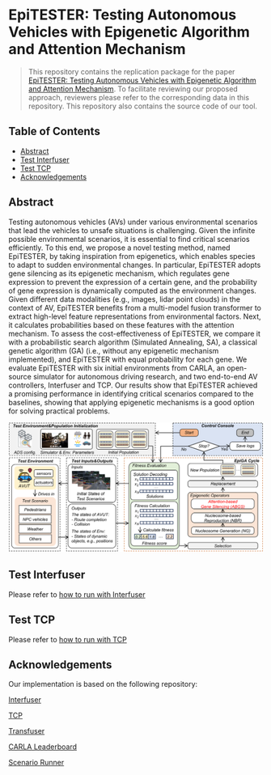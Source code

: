 # EpiTESTER: Testing Autonomous Vehicles with Epigenetic Algorithm and Attention Mechanism

> This repository contains the replication package for the paper [EpiTESTER: Testing Autonomous Vehicles with Epigenetic Algorithm and Attention Mechanism](https://arxiv.org/abs/2312.00207).
> To facilitate reviewing our proposed approach, reviewers please refer to the corresponding data in this repository.
> This repository also contains the source code of our tool.<br/>

## Table of Contents
- [Abstract](#abstract)
- [Test Interfuser](#test-interfuser)
- [Test TCP](#test-tcp)
- [Acknowledgements](#acknowledgements)


## Abstract
Testing autonomous vehicles (AVs) under various environmental scenarios that lead the vehicles to unsafe situations is challenging. Given the infinite possible environmental scenarios, it is essential to find critical scenarios efficiently. To this end, we propose a novel testing method, named EpiTESTER, by taking inspiration from epigenetics, which enables species to adapt to sudden environmental changes. In particular, EpiTESTER adopts gene silencing as its epigenetic mechanism, which regulates gene expression to prevent the expression of a certain gene, and the probability of gene expression is dynamically computed as the environment changes. Given different data modalities (e.g., images, lidar point clouds) in the context of AV, EpiTESTER benefits from a multi-model fusion transformer to extract high-level feature representations from environmental factors. Next, it calculates probabilities based on these features with the attention mechanism. To assess the cost-effectiveness of EpiTESTER, we compare it with a probabilistic search algorithm (Simulated Annealing, SA), a classical genetic algorithm (GA) (i.e., without any epigenetic mechanism implemented), and EpiTESTER with equal probability for each gene. We evaluate EpiTESTER with six initial environments from CARLA, an open-source simulator for autonomous driving research, and two end-to-end AV controllers, Interfuser and TCP. Our results show that EpiTESTER achieved a promising performance in identifying critical scenarios compared to the baselines, showing that applying epigenetic mechanisms is a good option for solving practical problems.

<div align=center><img src="https://github.com/Simula-COMPLEX/EpiTESTER/blob/main/assets/overview.png" width="960" /></div>

## Test Interfuser

Please refer to [how to run with Interfuser](https://github.com/Simula-COMPLEX/EpiTESTER/blob/main/interfuser/README.md)

## Test TCP

Please refer to [how to run with TCP](https://github.com/Simula-COMPLEX/EpiTESTER/blob/main/tcp/README.md)

## Acknowledgements

Our implementation is based on the following repository:

[Interfuser](https://github.com/opendilab/InterFuser)

[TCP](https://github.com/OpenDriveLab/TCP)

[Transfuser](https://github.com/autonomousvision/transfuser)

[CARLA Leaderboard](https://github.com/carla-simulator/leaderboard)

[Scenario Runner](https://github.com/carla-simulator/scenario_runner)

